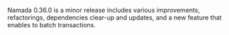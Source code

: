 Namada 0.36.0 is a minor release includes various improvements, refactorings, dependencies clear-up and updates, and a new feature that enables to batch transactions.


